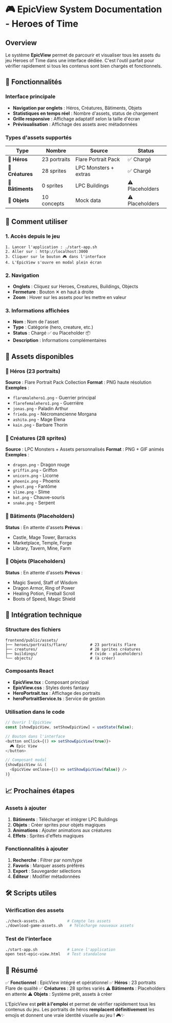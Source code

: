 # 🎮 EpicView System Documentation - Heroes of Time

## Overview
Le système **EpicView** permet de parcourir et visualiser tous les assets du jeu Heroes of Time dans une interface dédiée. C'est l'outil parfait pour vérifier rapidement si tous les contenus sont bien chargés et fonctionnels.

## 🎯 Fonctionnalités

### Interface principale
- **Navigation par onglets** : Héros, Créatures, Bâtiments, Objets
- **Statistiques en temps réel** : Nombre d'assets, status de chargement
- **Grille responsive** : Affichage adaptatif selon la taille d'écran
- **Prévisualisation** : Affichage des assets avec métadonnées

### Types d'assets supportés
| Type | Nombre | Source | Status |
|------|---------|---------|--------|
| 🧙 **Héros** | 23 portraits | Flare Portrait Pack | ✅ Chargé |
| 🐉 **Créatures** | 28 sprites | LPC Monsters + extras | ✅ Chargé |
| 🏰 **Bâtiments** | 0 sprites | LPC Buildings | ⚠️ Placeholders |
| 💎 **Objets** | 10 concepts | Mock data | ⚠️ Placeholders |

## 🚀 Comment utiliser

### 1. Accès depuis le jeu
```
1. Lancer l'application : ./start-app.sh
2. Aller sur : http://localhost:3000
3. Cliquer sur le bouton 🎮 dans l'interface
4. L'EpicView s'ouvre en modal plein écran
```

### 2. Navigation
- **Onglets** : Cliquez sur Heroes, Creatures, Buildings, Objects
- **Fermeture** : Bouton ✕ en haut à droite
- **Zoom** : Hover sur les assets pour les mettre en valeur

### 3. Informations affichées
- **Nom** : Nom de l'asset
- **Type** : Catégorie (hero, creature, etc.)
- **Status** : Chargé ✅ ou Placeholder 📦
- **Description** : Informations complémentaires

## 🎨 Assets disponibles

### 🧙 Héros (23 portraits)
**Source** : Flare Portrait Pack Collection
**Format** : PNG haute résolution
**Exemples** :
- `flaremalehero1.png` - Guerrier principal
- `flarefemalehero1.png` - Guerrière
- `jonas.png` - Paladin Arthur
- `frieda.png` - Nécromancienne Morgana
- `ashita.png` - Mage Elena
- `kain.png` - Barbare Thorin

### 🐉 Créatures (28 sprites)
**Source** : LPC Monsters + Assets personnalisés
**Format** : PNG + GIF animés
**Exemples** :
- `dragon.png` - Dragon rouge
- `griffin.png` - Griffon
- `unicorn.png` - Licorne
- `phoenix.png` - Phoenix
- `ghost.png` - Fantôme
- `slime.png` - Slime
- `bat.png` - Chauve-souris
- `snake.png` - Serpent

### 🏰 Bâtiments (Placeholders)
**Status** : En attente d'assets
**Prévus** :
- Castle, Mage Tower, Barracks
- Marketplace, Temple, Forge
- Library, Tavern, Mine, Farm

### 💎 Objets (Placeholders)
**Status** : En attente d'assets
**Prévus** :
- Magic Sword, Staff of Wisdom
- Dragon Armor, Ring of Power
- Healing Potion, Fireball Scroll
- Boots of Speed, Magic Shield

## 🔧 Intégration technique

### Structure des fichiers
```
frontend/public/assets/
├── heroes/portraits/flare/          # 23 portraits Flare
├── creatures/                       # 28 sprites créatures
├── buildings/                       # (vide - placeholders)
└── objects/                         # (à créer)
```

### Composants React
- **EpicView.tsx** : Composant principal
- **EpicView.css** : Styles dorés fantasy
- **HeroPortrait.tsx** : Affichage des portraits
- **heroPortraitService.ts** : Service de gestion

### Utilisation dans le code
```typescript
// Ouvrir l'EpicView
const [showEpicView, setShowEpicView] = useState(false);

// Bouton dans l'interface
<button onClick={() => setShowEpicView(true)}>
  🎮 Epic View
</button>

// Composant modal
{showEpicView && (
  <EpicView onClose={() => setShowEpicView(false)} />
)}
```

## 📈 Prochaines étapes

### Assets à ajouter
1. **Bâtiments** : Télécharger et intégrer LPC Buildings
2. **Objets** : Créer sprites pour objets magiques
3. **Animations** : Ajouter animations aux créatures
4. **Effets** : Sprites d'effets magiques

### Fonctionnalités à ajouter
1. **Recherche** : Filtrer par nom/type
2. **Favoris** : Marquer assets préférés
3. **Export** : Sauvegarder sélections
4. **Éditeur** : Modifier métadonnées

## 🛠️ Scripts utiles

### Vérification des assets
```bash
./check-assets.sh          # Compte les assets
./download-game-assets.sh   # Télécharge nouveaux assets
```

### Test de l'interface
```bash
./start-app.sh             # Lance l'application
open test-epic-view.html   # Test standalone
```

## 🎯 Résumé

✅ **Fonctionnel** : EpicView intégré et opérationnel
✅ **Héros** : 23 portraits Flare de qualité
✅ **Créatures** : 28 sprites variés
⚠️ **Bâtiments** : Placeholders en attente
⚠️ **Objets** : Système prêt, assets à créer

L'EpicView est **prêt à l'emploi** et permet de vérifier rapidement tous les contenus du jeu. Les portraits de héros **remplacent définitivement** les emojis et donnent une vraie identité visuelle au jeu ! 🎮✨ 